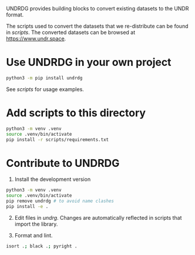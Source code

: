 UNDRDG provides building blocks to convert existing datasets to the UNDR format.

The scripts used to convert the datasets that we re-distribute can be found in _scripts_. The converted datasets can be browsed at https://www.undr.space.

# Use UNDRDG in your own project

```sh
python3 -m pip install undrdg
```

See _scripts_ for usage examples.

# Add scripts to this directory

```sh
python3 -m venv .venv
source .venv/bin/activate
pip install -r scripts/requirements.txt
```

# Contribute to UNDRDG

1. Install the development version

```sh
python3 -m venv .venv
source .venv/bin/activate
pip remove undrdg # to avoid name clashes
pip install -e .
```

2. Edit files in _undrg_. Changes are automatically reflected in scripts that import the library.

3. Format and lint.

```sh
isort .; black .; pyright .
```
